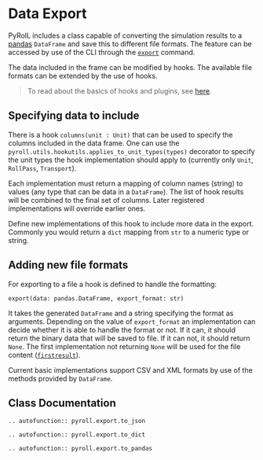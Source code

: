 # Data Export

PyRolL includes a class capable of converting the simulation results to
a [pandas](https://pandas.pydata.org/) `DataFrame` and save this to different file formats. The feature can be accessed
by use of the CLI through the [`export`](cli.md#export) command.

The data included in the frame can be modified by hooks. The available file formats can be extended by the use of hooks.

> To read about the basics of hooks and plugins, see [here](../core/plugins.md).

## Specifying data to include

There is a hook `columns(unit : Unit)` that can be used to specify the columns included in the data frame. One can use
the `pyroll.utils.hookutils.applies_to_unit_types(types)` decorator to specify the unit types the hook implementation
should apply to (currently only `Unit`, `RollPass`, `Transport`).

Each implementation must return a mapping of column names (string) to values (any type that can be data in
a `DataFrame`). The list of hook results will be combined to the final set of columns. Later registered implementations
will override earlier ones.

Define new implementations of this hook to include more data in the export. Commonly you would return a `dict` mapping
from `str` to a numeric type or string.

## Adding new file formats

For exporting to a file a hook is defined to handle the formatting:

    export(data: pandas.DataFrame, export_format: str)

It takes the generated `DataFrame` and a string specifying the format as arguments. Depending on the value
of `export_format` an implementation can decide whether it is able to handle the format or not. If it can, it should
return the binary data that will be saved to file. If it can not, it should return `None`. The first implementation not
returning `None` will be used for the file
content ([`firstresult`](https://pluggy.readthedocs.io/en/stable/#first-result-only)).

Current basic implementations support CSV and XML formats by use of the methods provided by `DataFrame`.

## Class Documentation

```{eval-rst}
.. autofunction:: pyroll.export.to_json
```

```{eval-rst}
.. autofunction:: pyroll.export.to_dict
```

```{eval-rst}
.. autofunction:: pyroll.export.to_pandas
```